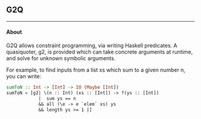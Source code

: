 ## G2Q
---
#### About
G2Q allows constraint programming, via writing Haskell predicates.
A quasiquoter, g2, is provided which can take concrete arguments at runtime, and solve for unknown symbolic arguments.

For example, to find inputs from a list xs which sum to a given number n, you can write:
```hs
sumToN :: Int -> [Int] -> IO (Maybe [Int])
sumToN = [g2| \(n :: Int) (xs :: [Int]) -> ?(ys :: [Int])
            |  sum ys == n
            && all (\e -> e `elem` xs) ys
            && length ys >= 1 |]
```